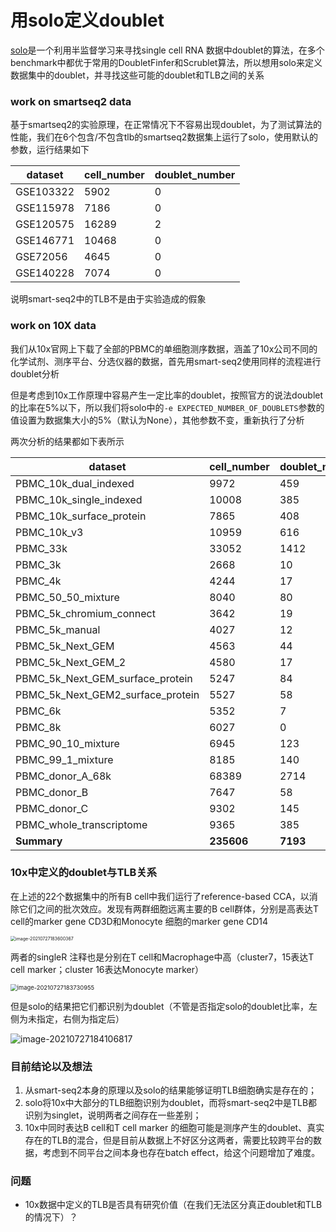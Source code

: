 # 用solo定义doublet

[solo](https://github.com/calico/solo)是一个利用半监督学习来寻找single cell RNA 数据中doublet的算法，在多个benchmark中都优于常用的DoubletFinfer和Scrublet算法，所以想用solo来定义数据集中的doublet，并寻找这些可能的doublet和TLB之间的关系

### work on smartseq2 data

基于smartseq2的实验原理，在正常情况下不容易出现doublet，为了测试算法的性能，我们在6个包含/不包含tlb的smartseq2数据集上运行了solo，使用默认的参数，运行结果如下

| dataset   | cell_number | doublet_number |
| --------- | ----------- | -------------- |
| GSE103322 | 5902        | 0              |
| GSE115978 | 7186        | 0              |
| GSE120575 | 16289       | 2              |
| GSE146771 | 10468       | 0              |
| GSE72056  | 4645        | 0              |
| GSE140228 | 7074        | 0              |

说明smart-seq2中的TLB不是由于实验造成的假象

### work on 10X data

我们从10x官网上下载了全部的PBMC的单细胞测序数据，涵盖了10x公司不同的化学试剂、测序平台、分选仪器的数据，首先用smart-seq2使用同样的流程进行doublet分析

但是考虑到10x工作原理中容易产生一定比率的doublet，按照官方的说法doublet的比率在5%以下，所以我们将solo中的`-e EXPECTED_NUMBER_OF_DOUBLETS`参数的值设置为数据集大小的5%（默认为None），其他参数不变，重新执行了分析

两次分析的结果都如下表所示

| dataset                           | cell_number | doublet_number_without_expect | doublet_ratio_without_expect | doublet_number_with_expect | doublet_ratio_with_expect |
| --------------------------------- | ----------- | ----------------------------- | ---------------------------- | -------------------------- | ------------------------- |
| PBMC_10k_dual_indexed             | 9972        | 459                           | 4.60                         | 498                        | 4.99                      |
| PBMC_10k_single_indexed           | 10008       | 385                           | 3.85                         | 500                        | 5.00                      |
| PBMC_10k_surface_protein          | 7865        | 408                           | 5.19                         | 393                        | 5.00                      |
| PBMC_10k_v3                       | 10959       | 616                           | 5.62                         | 547                        | 4.99                      |
| PBMC_33k                          | 33052       | 1412                          | 4.27                         | 1652                       | 5.00                      |
| PBMC_3k                           | 2668        | 10                            | 0.37                         | 133                        | 4.99                      |
| PBMC_4k                           | 4244        | 17                            | 0.40                         | 212                        | 5.00                      |
| PBMC_50_50_mixture                | 8040        | 80                            | 1.00                         | 402                        | 5.00                      |
| PBMC_5k_chromium_connect          | 3642        | 19                            | 0.52                         | 182                        | 5.00                      |
| PBMC_5k_manual                    | 4027        | 12                            | 0.30                         | 201                        | 4.99                      |
| PBMC_5k_Next_GEM                  | 4563        | 44                            | 0.96                         | 228                        | 5.00                      |
| PBMC_5k_Next_GEM_2                | 4580        | 17                            | 0.37                         | 229                        | 5.00                      |
| PBMC_5k_Next_GEM_surface_protein  | 5247        | 84                            | 1.60                         | 262                        | 4.99                      |
| PBMC_5k_Next_GEM2_surface_protein | 5527        | 58                            | 1.05                         | 276                        | 4.99                      |
| PBMC_6k                           | 5352        | 7                             | 0.13                         | 267                        | 4.99                      |
| PBMC_8k                           | 6027        | 0                             | 0.00                         | 301                        | 4.99                      |
| PBMC_90_10_mixture                | 6945        | 123                           | 1.77                         | 347                        | 5.00                      |
| PBMC_99_1_mixture                 | 8185        | 140                           | 1.71                         | 409                        | 5.00                      |
| PBMC_donor_A_68k                  | 68389       | 2714                          | 3.97                         | 3419                       | 5.00                      |
| PBMC_donor_B                      | 7647        | 58                            | 0.76                         | 382                        | 5.00                      |
| PBMC_donor_C                      | 9302        | 145                           | 1.56                         | 465                        | 5.00                      |
| PBMC_whole_transcriptome          | 9365        | 385                           | 4.11                         | 468                        | 5.00                      |
| **Summary**                       | **235606**  | **7193**                      | **-**                        | **11773**                  | **-**                     |

### 10x中定义的doublet与TLB关系

在上述的22个数据集中的所有B cell中我们运行了reference-based CCA，以消除它们之间的批次效应。发现有两群细胞远离主要的B cell群体，分别是高表达T cell的marker gene CD3D和Monocyte 细胞的marker gene CD14

<img src="https://gitee.com/huhansan666666/picture/raw/master/img/image-20210727183600367.png" alt="image-20210727183600367" style="zoom:50%;" />

两者的singleR 注释也是分别在T cell和Macrophage中高（cluster7，15表达T cell marker；cluster 16表达Monocyte marker）

<img src="https://gitee.com/huhansan666666/picture/raw/master/img/image-20210727183730955.png" alt="image-20210727183730955" style="zoom:67%;" />

但是solo的结果把它们都识别为doublet（不管是否指定solo的doublet比率，左侧为未指定，右侧为指定后）

![image-20210727184106817](https://gitee.com/huhansan666666/picture/raw/master/img/image-20210727184106817.png)

### 目前结论以及想法

1. 从smart-seq2本身的原理以及solo的结果能够证明TLB细胞确实是存在的；
2. solo将10x中大部分的TLB细胞识别为doublet，而将smart-seq2中是TLB都识别为singlet，说明两者之间存在一些差别；
3. 10x中同时表达B cell和T cell marker 的细胞可能是测序产生的doublet、真实存在的TLB的混合，但是目前从数据上不好区分这两者，需要比较跨平台的数据，考虑到不同平台之间本身也存在batch effect，给这个问题增加了难度。

### 问题

- 10x数据中定义的TLB是否具有研究价值（在我们无法区分真正doublet和TLB的情况下）？
